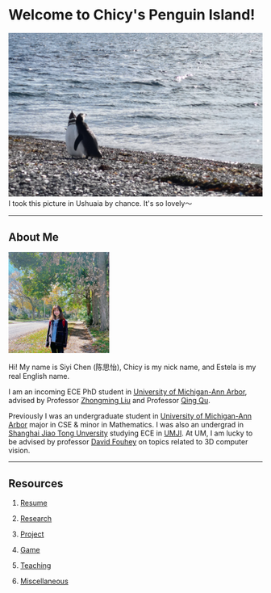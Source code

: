 # Welcome to Chicy's Penguin Island!

![](heading.jpg)
I took this picture in Ushuaia by chance. It's so lovely～

------
## About Me

<img src="Self/myimg.jpeg" alt="me" width="200"/> 

Hi! My name is Siyi Chen (陈思怡), Chicy is my nick name, and Estela is my real English name.

I am an incoming ECE PhD student in [University of Michigan-Ann Arbor](https://cse.engin.umich.edu/), advised by Professor [Zhongming Liu](https://libi.engin.umich.edu/profile/zhongming-liu/) and Professor [Qing Qu](https://qingqu.engin.umich.edu/).

Previously I was an undergraduate student in [University of Michigan-Ann Arbor](https://cse.engin.umich.edu/) major in CSE & minor in Mathematics. I was also an undergrad in [Shanghai Jiao Tong Unversity](https://en.sjtu.edu.cn/) studying ECE in [UMJI](https://www.ji.sjtu.edu.cn/). At UM, I am lucky to be advised by professor [David Fouhey](https://web.eecs.umich.edu/~fouhey/) on topics related to 3D computer vision.

------
## Resources

1. [Resume]()

2. [Research](research.md)

3. [Project](project.md)

4. [Game](game.md)

5. [Teaching](teaching.md)

6. [Miscellaneous](miscellaneous.md)
